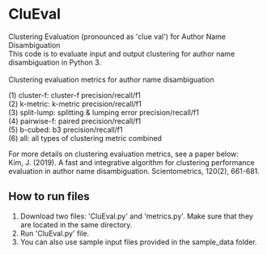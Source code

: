 # CluEval
Clustering Evaluation (pronounced as 'clue val') for Author Name Disambiguation  <br />
This code is to evaluate input and output clustering for author name disambiguation in Python 3. <br />
<br />
Clustering evaluation metrics for author name disambiguation <br/>

(1) cluster-f: cluster-f precision/recall/f1 <br />
(2) k-metric: k-metric precision/recall/f1 <br />
(3) split-lump: splitting & lumping error precision/recall/f1 <br />
(4) pairwise-f: paired precision/recall/f1 <br />
(5) b-cubed: b3 precision/recall/f1 <br />
(6) all: all types of clustering metric combined <br />

For more details on clustering evaluation metrics, see a paper below: <br />
Kim, J. (2019). A fast and integrative algorithm for clustering performance evaluation
    in author name disambiguation. Scientometrics, 120(2), 661-681. 
    
## How to run files
1. Download two files: 'CluEval.py' and 'metrics.py'. Make sure that they are located in the same directory. <br />
2. Run 'CluEval.py' file. <br />
3. You can also use sample input files provided in the sample_data folder.
